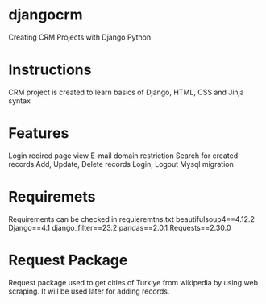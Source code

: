 # djangocrm
Creating CRM Projects with Django Python

# Instructions
CRM project is created to learn basics of Django, HTML, CSS and Jinja syntax

# Features
Login reqired page view
E-mail domain restriction
Search for created records
Add, Update, Delete records
Login, Logout
Mysql migration

# Requiremets
Requirements can be checked in requieremtns.txt 
  beautifulsoup4==4.12.2
  Django==4.1
  django_filter==23.2
  pandas==2.0.1
  Requests==2.30.0
  
 # Request Package
 Request package used to get cities of Turkiye from wikipedia by using web scraping. It will be used later for adding records.

